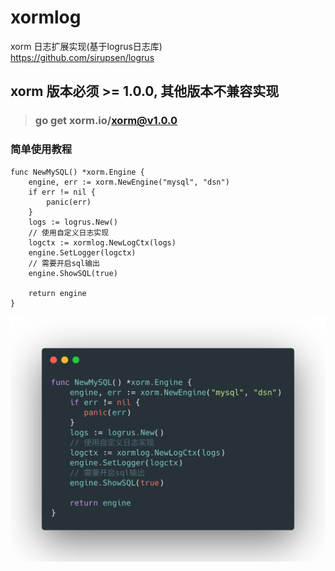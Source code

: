 # xormlog
xorm 日志扩展实现(基于logrus日志库)  
https://github.com/sirupsen/logrus

## xorm 版本必须 >= 1.0.0, 其他版本不兼容实现
> ### go get xorm.io/xorm@v1.0.0

### 简单使用教程
```golang
func NewMySQL() *xorm.Engine {
	engine, err := xorm.NewEngine("mysql", "dsn")
	if err != nil {
		panic(err)
    }
    logs := logrus.New()
    // 使用自定义日志实现
    logctx := xormlog.NewLogCtx(logs)
    engine.SetLogger(logctx)
    // 需要开启sql输出
    engine.ShowSQL(true)
    
    return engine
}

```
![golang demo](demo.png)